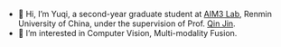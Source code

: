- 👋 Hi, I’m Yuqi, a second-year graduate student at [AIM3 Lab](https://www.ruc-aim3.com/AIM3-Lab.html), Renmin University of China, under the supervision of Prof. [Qin Jin](http://jin-qin.com/). 
- 👀 I’m interested in Computer Vision, Multi-modality Fusion.

<!---
yuqi657/yuqi657 is a ✨ special ✨ repository because its `README.md` (this file) appears on your GitHub profile.
You can click the Preview link to take a look at your changes.
--->
